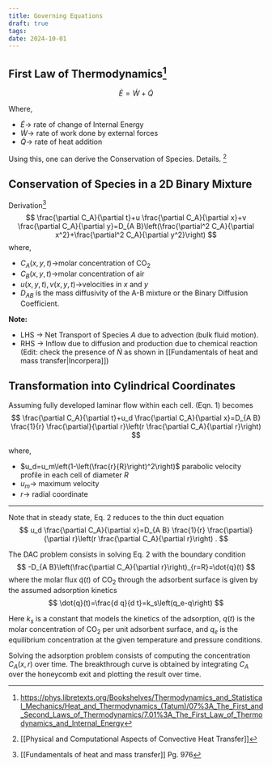 ```yaml
---
title: Governing Equations
draft: true
tags: 
date: 2024-10-01
---
```

## First Law of Thermodynamics[^1]
$$ \dot E = \dot{W} + \dot{Q} $$

Where,
- $\dot E\rightarrow$  rate of change of Internal Energy
- $\dot{W}\rightarrow$ rate of work done by external forces
- $\dot{Q}\rightarrow$  rate of heat addition

Using this, one can derive the Conservation of Species. Details. [^2]
## Conservation of Species in a 2D Binary Mixture
Derivation[^3]
$$
\frac{\partial C_A}{\partial t}+u \frac{\partial C_A}{\partial x}+v \frac{\partial C_A}{\partial y}=D_{A B}\left(\frac{\partial^2 C_A}{\partial x^2}+\frac{\partial^2 C_A}{\partial y^2}\right)
$$
where,
- $C_A(x, y, t)\rightarrow$molar concentration of $\mathrm{CO}_2$
- $C_B(x, y, t)\rightarrow$molar concentration of air
- $u(x, y, t),\, v(x, y, t)\rightarrow$velocities in $x$ and $y$
- $D_{A B}$ is the mass diffusivity of the A-B mixture or the Binary Diffusion Coefficient. 

**Note:**
- LHS -> Net Transport of Species $A$ due to advection (bulk fluid motion).
- RHS -> Inflow due to diffusion and production due to chemical reaction (Edit: check the presence of $\dot N$ as shown in [[Fundamentals of heat and mass transfer|Incorpera]])

## Transformation into Cylindrical Coordinates

Assuming fully developed laminar flow within each cell. (Eqn. 1) becomes
$$
\frac{\partial C_A}{\partial t}+u_d \frac{\partial C_A}{\partial x}=D_{A B} \frac{1}{r} \frac{\partial}{\partial r}\left(r \frac{\partial C_A}{\partial r}\right)
$$

where, 
- $u_d=u_m\left(1-\left(\frac{r}{R}\right)^2\right)$ parabolic velocity profile in each cell of diameter $R$ 
- $u_m\rightarrow$ maximum velocity
- $r\rightarrow$ radial coordinate
---
Note that in steady state, Eq. 2 reduces to the thin duct equation
$$
u_d \frac{\partial C_A}{\partial x}=D_{A B} \frac{1}{r} \frac{\partial}{\partial r}\left(r \frac{\partial C_A}{\partial r}\right) .
$$

The DAC problem consists in solving Eq. 2 with the boundary condition
$$
-D_{A B}\left(\frac{\partial C_A}{\partial r}\right)_{r=R}=\dot{q}(t)
$$
where the molar flux $\dot{q}(t)$ of $\mathrm{CO}_2$ through the adsorbent surface is given by the assumed adsorption kinetics
$$
\dot{q}(t)=\frac{d q}{d t}=k_s\left(q_e-q\right)
$$

Here $k_s$ is a constant that models the kinetics of the adsorption, $q(t)$ is the molar concentration of $\mathrm{CO}_2$ per unit adsorbent surface, and $q_e$ is the equilibrium concentration at the given temperature and pressure conditions.

Solving the adsorption problem consists of computing the concentration $C_A(x, r)$ over time. The breakthrough curve is obtained by integrating $C_A$ over the honeycomb exit and plotting the result over time.

[^1]: https://phys.libretexts.org/Bookshelves/Thermodynamics_and_Statistical_Mechanics/Heat_and_Thermodynamics_(Tatum)/07%3A_The_First_and_Second_Laws_of_Thermodynamics/7.01%3A_The_First_Law_of_Thermodynamics_and_Internal_Energy
[^2]: [[Physical and Computational Aspects of Convective Heat Transfer]]
[^3]: [[Fundamentals of heat and mass transfer]] Pg. 976
